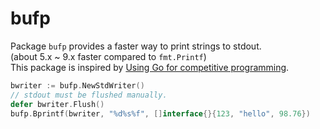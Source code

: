 # bufp

Package `bufp` provides a faster way to print strings to stdout.   
(about 5.x ~ 9.x faster compared to `fmt.Printf`)   
This package is inspired by [Using Go for competitive programming](http://byrd.im/competitive-go/).

```go
bwriter := bufp.NewStdWriter()
// stdout must be flushed manually.
defer bwriter.Flush()
bufp.Bprintf(bwriter, "%d%s%f", []interface{}{123, "hello", 98.76})
```
